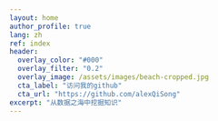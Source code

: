 ```yaml
---
layout: home
author_profile: true
lang: zh
ref: index
header:
  overlay_color: "#000"
  overlay_filter: "0.2"
  overlay_image: /assets/images/beach-cropped.jpg
  cta_label: "访问我的github"
  cta_url: "https://github.com/alexQiSong"
excerpt: "从数据之海中挖掘知识"
---
```

